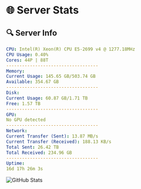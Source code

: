 # 🌐 Server Stats
## 🔍 Server Info
```yaml
CPU: Intel(R) Xeon(R) CPU E5-2699 v4 @ 1277.18MHz
CPU Usage: 0.40%
Cores: 44P | 88T
-----------------------------------
Memory:
Current Usage: 145.65 GB/503.74 GB
Available: 354.67 GB
-----------------------------------
Disk:
Current Usage: 60.87 GB/1.71 TB
Free: 1.57 TB
-----------------------------------
GPU:
No GPU detected
-----------------------------------
Network:
Current Transfer (Sent): 13.87 MB/s
Current Transfer (Received): 188.13 KB/s
Total Sent: 26.42 TB
Total Received: 234.96 GB
-----------------------------------
Uptime:
16d 17h 26m 3s
```
![GitHub Stats](https://img.shields.io/badge/Updated-2025-03-24_14:48:52-blue)